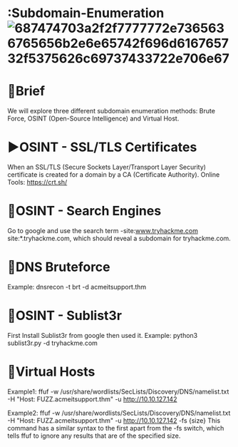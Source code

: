 # :Subdomain-Enumeration ![687474703a2f2f7777772e7365636765656b2e6e65742f696d616765732f5375626c69737433722e706e67](https://user-images.githubusercontent.com/94301241/175783120-e09e93b0-07a8-4771-a99c-57667fd8c11a.png)


# 💼Brief 
  We will explore three different subdomain enumeration methods: Brute Force, OSINT (Open-Source Intelligence) and Virtual Host.

# ▶️OSINT - SSL/TLS Certificates 
  When an SSL/TLS (Secure Sockets Layer/Transport Layer Security) certificate is created for a domain by a CA (Certificate Authority).
  Online Tools: https://crt.sh/

# 🚒OSINT - Search Engines 
  Go to google and use the search term -site:www.tryhackme.com  site:*.tryhackme.com, which should reveal a subdomain for tryhackme.com.
  
# 🌯DNS Bruteforce 
  Example: dnsrecon -t brt -d acmeitsupport.thm
  
# 🦸OSINT - Sublist3r
  First Install Sublist3r from google then used it. 
  Example: python3 sublist3r.py -d tryhackme.com
  
# 👻Virtual Hosts 
  Example1: ffuf -w /usr/share/wordlists/SecLists/Discovery/DNS/namelist.txt -H "Host: FUZZ.acmeitsupport.thm" -u http://10.10.127.142
  
  Example2: ffuf -w /usr/share/wordlists/SecLists/Discovery/DNS/namelist.txt -H "Host: FUZZ.acmeitsupport.thm" -u http://10.10.127.142 -fs {size}
  This command has a similar syntax to the first apart from the -fs switch, which tells ffuf to ignore any results that are of the specified size.
